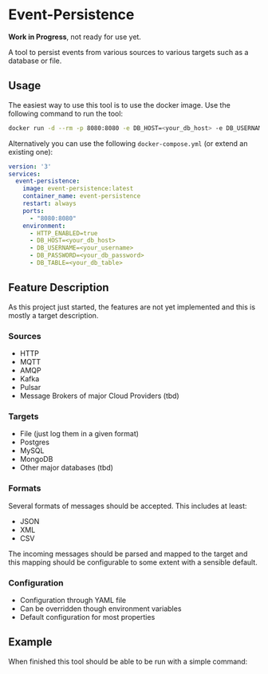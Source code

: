 # Event-Persistence
**Work in Progress**, not ready for use yet.

A tool to persist events from various sources to various targets such as a database or file.

## Usage
The easiest way to use this tool is to use the docker image.
Use the following command to run the tool:
```bash
docker run -d --rm -p 8080:8080 -e DB_HOST=<your_db_host> -e DB_USERNAME=<your_username> -e DB_PASSWORD=<your_db_password> event-persistence
```

Alternatively you can use the following `docker-compose.yml` (or extend an existing one):
```yaml
version: '3'
services:
  event-persistence:
    image: event-persistence:latest
    container_name: event-persistence
    restart: always
    ports:
      - "8080:8080"
    environment:
      - HTTP_ENABLED=true
      - DB_HOST=<your_db_host>
      - DB_USERNAME=<your_username>
      - DB_PASSWORD=<your_db_password>
      - DB_TABLE=<your_db_table>
```
## Feature Description
As this project just started, the features are not yet implemented and this is mostly a target description.

### Sources
- HTTP
- MQTT
- AMQP
- Kafka
- Pulsar
- Message Brokers of major Cloud Providers (tbd)

### Targets
- File (just log them in a given format)
- Postgres
- MySQL
- MongoDB
- Other major databases (tbd)

### Formats
Several formats of messages should be accepted. This includes at least:
- JSON
- XML
- CSV

The incoming messages should be parsed and mapped to the target and this mapping should be configurable to some extent with a sensible default.

### Configuration
- Configuration through YAML file
- Can be overridden though environment variables
- Default configuration for most properties

## Example
When finished this tool should be able to be run with a simple command:
